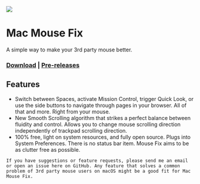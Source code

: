 
<img src="https://i.imgur.com/ev55sJ3.png">

# Mac Mouse Fix

A simple way to make your 3rd party mouse better.

### [Download](http://www.mousefix.org) | [Pre-releases](https://github.com/noah-nuebling/mac-mouse-fix/releases)

## Features

* Switch between Spaces, activate Mission Control, trigger Quick Look, or use the side buttons to navigate through pages in your browser. All of that and more. Right from your mouse.
* New Smooth Scrolling algorithm that strikes a perfect balance between fluidity and control. Allows you to change mouse scrolling direction independently of trackpad scrolling direction.
* 100% free, light on system resources, and fully open source. Plugs into System Preferences. There is no status bar item. Mouse Fix aims to be as clutter free as possible.

`If you have suggestions or feature requests, please send me an email or open an issue here on GitHub. Any feature that solves a common problem of 3rd party mouse users on macOS might be a good fit for Mac Mouse Fix.`
